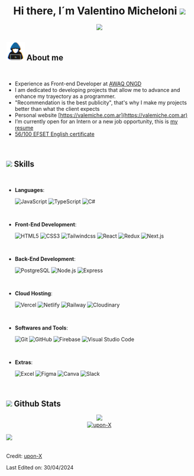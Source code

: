 
<h1 align="center"><b>Hi there, I´m Valentino Micheloni </b><img src="https://media.giphy.com/media/hvRJCLFzcasrR4ia7z/giphy.gif" width="35"></h1>
<!--  -->
<p align="center">
  <a href="https://github.com/DenverCoder1/readme-typing-svg"><img src="https://readme-typing-svg.herokuapp.com?font=Time+New+Roman&color=cyan&size=25&center=true&vCenter=true&width=600&height=100&lines=Self-taught+Front+End+Developer,;Active+Learner/Researcher,;Excited+to+learn+new+stuffs..<3"></a>
</p>

## <picture><img src = "https://github.com/0xAbdulKhalid/0xAbdulKhalid/raw/main/assets/mdImages/about_me.gif" width = 50px></picture> **About me**

<br>

- Experience as Front-end Developer at [AWAQ ONGD](https://github.com/Awaq-Estaciones-Biologicas)
- I am dedicated to developing projects that allow me to advance and enhance my trayectory as a programmer. 
- "Recommendation is the best publicity", that's why I make my projects better than what the client expects
- Personal website [https://valemiche.com.ar](https://valemiche.com.ar)
- I’m currently open for an Intern or a new job opportunity, this is [my resume](https://docs.google.com/document/d/1LrFI5GE1iEer6UhSuryam-ag55QE2PSW/edit?usp=sharing&rtpof=true&sd=true)
- [56/100 EFSET English certificate](https://www.efset.org/cert/ynkXJ5)

<br>

## <img src="https://media2.giphy.com/media/QssGEmpkyEOhBCb7e1/giphy.gif?cid=ecf05e47a0n3gi1bfqntqmob8g9aid1oyj2wr3ds3mg700bl&rid=giphy.gif" width ="25"><b> Skills</b>
<br>

<p align="center">

- **Languages**:

    ![JavaScript](https://img.shields.io/badge/JavaScript%20-%23F7DF1E.svg?style=for-the-badge&logo=javascript&logoColor=black)
    ![TypeScript](https://img.shields.io/badge/TypeScript%20-%231572B6.svg?style=for-the-badge&logo=typescript&logoColor=white)
    ![C#](https://img.shields.io/badge/C%23-%23613FD2.svg?style=for-the-badge&logo=csharp&logoColor=white)
<br>

- **Front-End Development**:

   ![HTML5](https://img.shields.io/badge/HTML5%20-%23E34F26.svg?style=for-the-badge&logo=html5&logoColor=white)
   ![CSS3](https://img.shields.io/badge/CSS%20-%231572B6.svg?style=for-the-badge&logo=css3&logoColor=white)
   ![Tailwindcss](https://img.shields.io/badge/Tailwindcss%20-%231592B6.svg?style=for-the-badge&logo=tailwindcss&logoColor=white&color=00A3FF)
   ![React](https://img.shields.io/badge/React%20-%231592B6.svg?style=for-the-badge&logo=react&logoColor=white)
   ![Redux](https://img.shields.io/badge/Redux%20-%235522D1.svg?style=for-the-badge&logo=redux&logoColor=white)
   ![Next.js](https://img.shields.io/badge/Next.js%20-%23121011.svg?style=for-the-badge&logo=next.js&logoColor=white)
<br>

- **Back-End Development**:

   ![PostgreSQL](https://img.shields.io/badge/PostgreSQL%20-%235572B6.svg?style=for-the-badge&logo=postgresql&logoColor=white)
   ![Node.js](https://img.shields.io/badge/Node.js%20-%23145120.svg?style=for-the-badge&logo=node.js&logoColor=white)
   ![Express](https://img.shields.io/badge/Express%20-%231572.svg?style=for-the-badge&logo=express&logoColor=white)
<br>

- **Cloud Hosting**:

    ![Vercel](https://img.shields.io/badge/Vercel-%23121011.svg?style=for-the-badge&logo=vercel&logoColor=white) 
    ![Netlify](https://img.shields.io/badge/Netlify-%231592C6.svg?style=for-the-badge&logo=netlify&logoColor=white)
    ![Railway](https://img.shields.io/badge/Railway-%23202491.svg?style=for-the-badge&logo=railway&logoColor=white)
    ![Cloudinary](https://img.shields.io/badge/Cloudinary-%233D4DB1.svg?style=for-the-badge&logo=cloudinary&logoColor=white) 
<br>

- **Softwares and Tools**:

    ![Git](https://img.shields.io/badge/git-%23F05033.svg?style=for-the-badge&logo=git&logoColor=white)
    ![GitHub](https://img.shields.io/badge/github-%23121011.svg?style=for-the-badge&logo=github&logoColor=white)
    ![Firebase](https://img.shields.io/badge/Firebase-%234285F4.svg?style=for-the-badge&logo=firebase&logoColor=white)
    ![Visual Studio Code](https://img.shields.io/badge/Visual%20Studio%20Code-0078d7.svg?style=for-the-badge&logo=visual-studio-code&logoColor=white)
<br>

- **Extras**:

    ![Excel](https://img.shields.io/badge/Excel-%23054020?style=for-the-badge&logo=microsoft-excel&logoColor=white)
    ![Figma](https://img.shields.io/badge/Figma-%23ffffff?style=for-the-badge&logo=figma&logoColor=orange)
    ![Canva](https://img.shields.io/badge/Canva-%230fadd3?style=for-the-badge&logo=canva&logoColor=white)
    ![Slack](https://img.shields.io/badge/Slack-%23ffffff?style=for-the-badge&logo=slack&logoColor=%230fadd3)
  
</p>

<br>

## <img src="https://media.giphy.com/media/iY8CRBdQXODJSCERIr/giphy.gif" width="35"><b> Github Stats </b>

<div align="center">

<a href="https://github.com/upon-X/">
  <img src="https://github-readme-stats.vercel.app/api?username=upon-X&include_all_commits=true&count_private=true&show_icons=true&line_height=20&title_color=7A7ADB&icon_color=2234AE&text_color=D3D3D3&bg_color=0,000000,130F40" width="450"/> <br>
  <img src="https://github-readme-stats.vercel.app/api/top-langs?username=upon-X&show_icons=true&locale=en&layout=compact&line_height=20&title_color=7A7ADB&icon_color=2234AE&text_color=D3D3D3&bg_color=0,000000,130F40" width="375"  alt="upon-X"/>

</a>
</div>

<br>
<img src="https://user-images.githubusercontent.com/73097560/115834477-dbab4500-a447-11eb-908a-139a6edaec5c.gif">
<br>
<br>


Credit: [upon-X](https://github.com/upon-X)

Last Edited on: 30/04/2024
